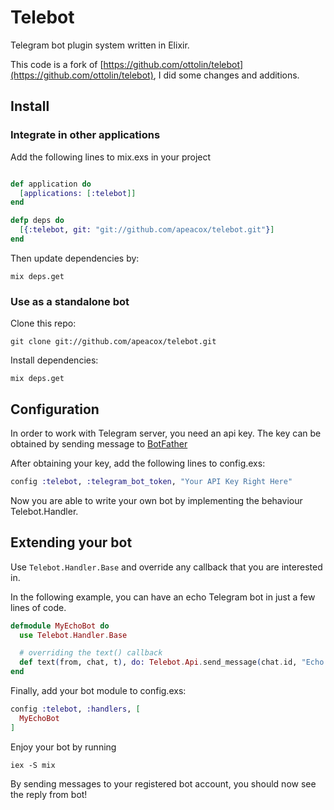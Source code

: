 Telebot
=======

Telegram bot plugin system written in Elixir.

This code is a fork of [https://github.com/ottolin/telebot](https://github.com/ottolin/telebot), I did some changes and additions.

## Install

### Integrate in other applications

Add the following lines to mix.exs in your project
```elixir

def application do
  [applications: [:telebot]]
end

defp deps do
  [{:telebot, git: "git://github.com/apeacox/telebot.git"}]
end
```

Then update dependencies by:
```
mix deps.get
```

### Use as a standalone bot

Clone this repo:

```
git clone git://github.com/apeacox/telebot.git
```

Install dependencies:
```
mix deps.get
```


## Configuration
In order to work with Telegram server, you need an api key.
The key can be obtained by sending message to [BotFather](https://telegram.me/BotFather)

After obtaining your key, add the following lines to config.exs:

```elixir
config :telebot, :telegram_bot_token, "Your API Key Right Here"
```

Now you are able to write your own bot by implementing the behaviour Telebot.Handler.


## Extending your bot
Use `Telebot.Handler.Base` and override any callback that you are interested in.

In the following example, you can have an echo Telegram bot in just a few lines of code.
```elixir
defmodule MyEchoBot do
  use Telebot.Handler.Base

  # overriding the text() callback
  def text(from, chat, t), do: Telebot.Api.send_message(chat.id, "Echo: " <> t)
end
```

Finally, add your bot module to config.exs:
```elixir
config :telebot, :handlers, [
  MyEchoBot
]
```

Enjoy your bot by running
```
iex -S mix
```

By sending messages to your registered bot account, you should now see the reply from bot!
